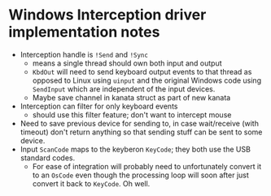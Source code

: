 # Windows Interception driver implementation notes

- Interception handle is `!Send` and `!Sync`
  - means a single thread should own both input and output
  - `KbdOut` will need to send keyboard output events to that thread as opposed
    to Linux using `uinput` and the original Windows code using `SendInput`
    which are independent of the input devices.
  - Maybe save channel in kanata struct as part of new kanata
- Interception can filter for only keyboard events
  - should use this filter feature; don't want to intercept mouse
- Need to save previous device for sending to, in case wait/receive (with
  timeout) don't return anything so that sending stuff can be sent to some
  device.
- Input `ScanCode` maps to the keyberon `KeyCode`; they both use the USB
  standard codes.
  - For ease of integration will probably need to unfortunately convert it to
    an `OsCode` even though the processing loop will soon after just convert it
    back to `KeyCode`. Oh well.
